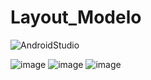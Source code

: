 # Layout_Modelo

![AndroidStudio](https://img.shields.io/badge/Android-Studio-brightgreen)

![image](https://user-images.githubusercontent.com/52284130/86813504-a2d7e600-c056-11ea-92ef-d74dc6782b72.png)
![image](https://user-images.githubusercontent.com/52284130/86813530-aa978a80-c056-11ea-88a9-e867040bcb21.png)
![image](https://user-images.githubusercontent.com/52284130/86813547-af5c3e80-c056-11ea-9b75-a79e002dcf2d.png)
